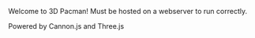 Welcome to 3D Pacman! Must be hosted on a webserver to run correctly.

Powered by Cannon.js and Three.js
